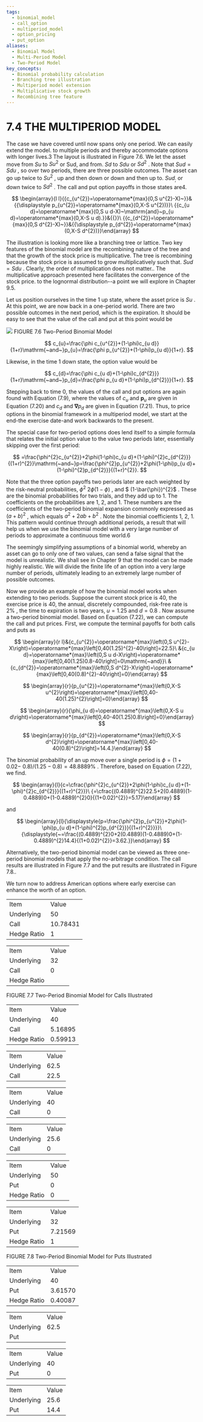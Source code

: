 ```yaml
---
tags:
  - binomial_model
  - call_option
  - multiperiod_model
  - option_pricing
  - put_option
aliases:
  - Binomial Model
  - Multi-Period Model
  - Two-Period Model
key_concepts:
  - Binomial probability calculation
  - Branching tree illustration
  - Multiperiod model extension
  - Multiplicative stock growth
  - Recombining tree feature
---
```


# 7.4 THE MULTIPERIOD MODEL

The case we have covered until now spans only one period. We can easily extend the model. to multiple periods and thereby accommodate options with longer lives.3 The layout is illustrated in Figure 7.6. We let the asset move from $S u$ to $S u^{2}$ or Sud, and from. $S d$ to $S d u$ or $S d^{2}$ . Note that $S u d=S d u$ , so over two periods, there are three possible outcomes. The asset can go up twice to $S u^{2}$ , up and then down or down and then up to. $S u d_{;}$ or down twice to $S d^{2}$ . The call and put option payoffs in those states are4.

$$
\begin{array}{l l}{{c_{u^{2}}=\operatorname*{max}(0,S u^{2}-X)~}}&{{\displaystyle p_{u^{2}}=\operatorname*{max}(0,X-S u^{2})}}\ {{c_{u d}=\operatorname*{max}(0,S u d-X)~\mathrm{and}~p_{u d}=\operatorname*{max}(0,X-S u d).}}&{{}}\ {{c_{d^{2}}=\operatorname*{max}(0,S d^{2}-X)~}}&{{\displaystyle p_{d^{2}}=\operatorname*{max}(0,X-S d^{2})}}\end{array}
$$

The illustration is looking more like a branching tree or lattice. Two key features of the binomial model are the recombining nature of the tree and that the growth of the stock price is multiplicative. The tree is recombining because the stock price is assumed to grow multiplicatively such that. $S u d=S d u$ . Clearly, the order of multiplication does not matter.. The multiplicative approach presented here facilitates the convergence of the stock price. to the lognormal distribution--a point we will explore in Chapter 9.5.

Let us position ourselves in the time 1 up state, where the asset price is $S u$ .  At this point, we are now back in a one-period world. There are two possible outcomes in the next period, which is the expiration. It should be easy to see that the value of the call and put at this point would be

![](ff60534e24e860b2fe4469b728753f618cf87d654b28287db14451e243d57697.jpg)
FIGURE 7.6 Two-Period Binomial Model

$$
c_{u}=\frac{\phi c_{u^{2}}+(1-\phi)c_{u d}}{1+r}\mathrm{~and~}p_{u}=\frac{\phi p_{u^{2}}+(1-\phi)p_{u d}}{1+r}.
$$

Likewise, in the time 1 down state, the option value would be

$$
c_{d}=\frac{\phi c_{u d}+(1-\phi)c_{d^{2}}}{1+r}\mathrm{~and~}p_{d}=\frac{\phi p_{u d}+(1-\phi)p_{d^{2}}}{1+r}.
$$

Stepping back to time 0, the values of the call and put options are again found with Equation (7.9), where the values of $c_{u}$ and $\boldsymbol{p}_{u}$ are given in Equation (7.20) and $c_{d}$ and $\mathbf{\nabla}p_{d}$ are given in Equation (7.21). Thus, to price options in the binomial framework in a multiperiod model, we start at the end-the exercise date-and work backwards to the present.

The special case for two-period options does lend itself to a simple formula that relates the initial option value to the value two periods later, essentially skipping over the first period:

$$
=\frac{\phi^{2}c_{u^{2}}+2\phi(1-\phi)c_{u d}+(1-\phi)^{2}c_{d^{2}}}{(1+r)^{2}}\mathrm{~and~}p=\frac{\phi^{2}p_{u^{2}}+2\phi(1-\phi)p_{u d}+(1-\phi)^{2}p_{d^{2}}}{(1+r)^{2}}.
$$

Note that the three option payoffs two periods later are each weighted by the risk-neutral probabilities, $\phi^{2}$ $2\phi(1-\phi)$ , and $ (1-\bar{\phi})^{2}$ . These are the binomial probabilities for two trials, and they add up to 1. The coefficients on the probabilities are 1, 2, and 1. These numbers are the coefficients of the two-period binomial expansion commonly expressed as $(a+b)^{2}$ , which equals $a^{2}+2a b+b^{2}$ . Note the binomial coefficients 1, 2, 1. This pattern would continue through additional periods, a result that will help us when we use the binomial model with a very large number of periods to approximate a continuous time world.6

The seemingly simplifying assumptions of a binomial world, whereby an asset can go to only one of two values, can send a false signal that the model is unrealistic. We shall see in Chapter 9 that the model can be made highly realistic. We will divide the finite life of an option into a very large number of periods, ultimately leading to an extremely large number of possible outcomes.

Now we provide an example of how the binomial model works when extending to two periods. Suppose the current stock price is 40, the exercise price is 40, the annual, discretely compounded, risk-free rate is $2\%$ , the time to expiration is two years, $u=1.25$ and $d=0.8$ . Now assume a two-period binomial model. Based on Equation (7.22), we can compute the call and put prices. First, we compute the terminal payoffs for both calls and puts as

$$
\begin{array}{r l}&{c_{u^{2}}=\operatorname*{max}\left(0,S u^{2}-X\right)=\operatorname*{max}\left[0,40(1.25)^{2}-40\right]=22.5}\ &{c_{u d}=\operatorname*{max}\left(0,S u d-X\right)=\operatorname*{max}\left[0,40(1.25)0.8-40\right]=0\mathrm{~and}}\ &{c_{d^{2}}=\operatorname*{max}\left(0,S d^{2}-X\right)=\operatorname*{max}\left[0,40(0.8)^{2}-40\right]=0}\end{array}
$$

$$
\begin{array}{r}{p_{u^{2}}=\operatorname*{max}\left(0,X-S u^{2}\right)=\operatorname*{max}\left[0,40-40(1.25)^{2}\right]=0}\end{array}
$$

$$
\begin{array}{r}{\phi_{u d}=\operatorname*{max}\left(0,X-S u d\right)=\operatorname*{max}\left[0,40-40(1.25)0.8\right]=0}\end{array}
$$

$$
\begin{array}{r}{p_{d^{2}}=\operatorname*{max}\left(0,X-S d^{2}\right)=\operatorname*{max}\left[0,40-40(0.8)^{2}\right]=14.4.}\end{array}
$$

The binomial probability of an up move over a single period is $\phi=(1+0.02-$ $0.8)/(1.25-0.8)=48.8889\%$ . Therefore, based on Equation (7.22), we find.

$$
\begin{array}{l}{c=\cfrac{\phi^{2}c_{u^{2}}+2\phi(1-\phi)c_{u d}+(1-\phi)^{2}c_{d^{2}}}{(1+r)^{2}}}\ {=\cfrac{(0.4889)^{2}22.5+2(0.4889)(1-0.4889)0+(1-0.4889)^{2}0}{(1+0.02)^{2}}=5.17}\end{array}
$$

and

$$
\begin{array}{l}{\displaystyle{p=\frac{\phi^{2}p_{u^{2}}+2\phi(1-\phi)p_{u d}+(1-\phi)^{2}p_{d^{2}}}{(1+r)^{2}}}}\ {\displaystyle{~=\frac{(0.4889)^{2}0+2(0.4889)(1-0.4889)0+(1-0.4889)^{2}14.4}{(1+0.02)^{2}}=3.62.}}\end{array}
$$

Alternatively, the two-period binomial model can be viewed as three one-period binomial models that apply the no-arbitrage condition. The call results are illustrated in Figure 7.7 and the put results are illustrated in Figure 7.8..

We turn now to address American options where early exercise can enhance the worth of an option.

<html><body><table><tr><td>Item</td><td>Value</td></tr><tr><td>Underlying</td><td>50</td></tr><tr><td>Call</td><td>10.78431</td></tr><tr><td>Hedge Ratio</td><td>1</td></tr></table></body></html>

<html><body><table><tr><td>Item</td><td>Value</td></tr><tr><td>Underlying</td><td>32</td></tr><tr><td>Call</td><td>0</td></tr><tr><td>Hedge Ratio</td><td></td></tr></table></body></html>

FIGURE 7.7 Two-Period Binomial Model for Calls Illustrated


<html><body><table><tr><td>Item</td><td>Value</td></tr><tr><td>Underlying</td><td>40</td></tr><tr><td>Call</td><td>5.16895</td></tr><tr><td>Hedge Ratio</td><td>0.59913</td></tr></table></body></html>

<html><body><table><tr><td>Item</td><td>Value</td></tr><tr><td>Underlying</td><td>62.5</td></tr><tr><td>Call</td><td>22.5</td></tr></table></body></html>

<html><body><table><tr><td>Item</td><td>Value</td></tr><tr><td>Underlying</td><td>40</td></tr><tr><td>Call</td><td>0</td></tr></table></body></html>

<html><body><table><tr><td>Item</td><td>Value</td></tr><tr><td>Underlying</td><td>25.6</td></tr><tr><td>Call</td><td>0</td></tr></table></body></html>

<html><body><table><tr><td>Item</td><td>Value</td></tr><tr><td>Underlying</td><td>50</td></tr><tr><td>Put</td><td>0</td></tr><tr><td>Hedge Ratio</td><td>0</td></tr></table></body></html>

<html><body><table><tr><td>Item</td><td>Value</td></tr><tr><td>Underlying</td><td>32</td></tr><tr><td>Put</td><td>7.21569</td></tr><tr><td>Hedge Ratio</td><td>1</td></tr></table></body></html>

FIGURE 7.8 Two-Period Binomial Model for Puts Illustrated


<html><body><table><tr><td>Item</td><td>Value</td></tr><tr><td>Underlying</td><td>40</td></tr><tr><td>Put</td><td>3.61570</td></tr><tr><td>Hedge Ratio</td><td>0.40087</td></tr></table></body></html>

<html><body><table><tr><td>Item</td><td>Value</td></tr><tr><td>Underlying</td><td>62.5</td></tr><tr><td>Put</td><td></td></tr></table></body></html>

<html><body><table><tr><td>Item</td><td>Value</td></tr><tr><td>Underlying</td><td>40</td></tr><tr><td>Put</td><td>0</td></tr></table></body></html>

<html><body><table><tr><td>Item</td><td>Value</td></tr><tr><td>Underlying</td><td>25.6</td></tr><tr><td>Put</td><td>14.4</td></tr></table></body></html>
